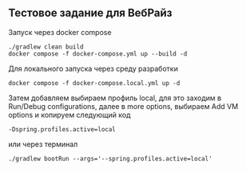 ## Тестовое задание для ВебРайз
Запуск через docker compose 
```
./gradlew clean build
docker compose -f docker-compose.yml up --build -d
```
Для локального запуска через среду разработки
```
docker compose -f docker-compose.local.yml up -d
```
Затем добавляем выбираем профиль local, для это заходим в Run/Debug configurations, далее в more options, выбираем Add VM options и копируем следующий код
```
-Dspring.profiles.active=local
```
или через терминал
```
./gradlew bootRun --args='--spring.profiles.active=local'
```